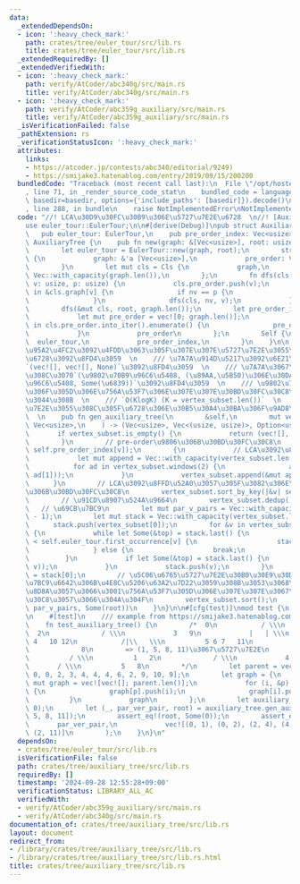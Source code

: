 ```yaml
---
data:
  _extendedDependsOn:
  - icon: ':heavy_check_mark:'
    path: crates/tree/euler_tour/src/lib.rs
    title: crates/tree/euler_tour/src/lib.rs
  _extendedRequiredBy: []
  _extendedVerifiedWith:
  - icon: ':heavy_check_mark:'
    path: verify/AtCoder/abc340g/src/main.rs
    title: verify/AtCoder/abc340g/src/main.rs
  - icon: ':heavy_check_mark:'
    path: verify/AtCoder/abc359g_auxiliary/src/main.rs
    title: verify/AtCoder/abc359g_auxiliary/src/main.rs
  _isVerificationFailed: false
  _pathExtension: rs
  _verificationStatusIcon: ':heavy_check_mark:'
  attributes:
    links:
    - https://atcoder.jp/contests/abc340/editorial/9249)
    - https://smijake3.hatenablog.com/entry/2019/09/15/200200
  bundledCode: "Traceback (most recent call last):\n  File \"/opt/hostedtoolcache/Python/3.10.15/x64/lib/python3.10/site-packages/onlinejudge_verify/documentation/build.py\"\
    , line 71, in _render_source_code_stat\n    bundled_code = language.bundle(stat.path,\
    \ basedir=basedir, options={'include_paths': [basedir]}).decode()\n  File \"/opt/hostedtoolcache/Python/3.10.15/x64/lib/python3.10/site-packages/onlinejudge_verify/languages/rust.py\"\
    , line 288, in bundle\n    raise NotImplementedError\nNotImplementedError\n"
  code: "//! LCA\u30D9\u30FC\u30B9\u306E\u5727\u7E2E\u6728  \n//! [Auxiliary Tree](https://atcoder.jp/contests/abc340/editorial/9249)\n\
    use euler_tour::EulerTour;\n\n#[derive(Debug)]\npub struct AuxiliaryTree {\n \
    \   pub euler_tour: EulerTour,\n    pub pre_order_index: Vec<usize>,\n}\n\nimpl\
    \ AuxiliaryTree {\n    pub fn new(graph: &[Vec<usize>], root: usize) -> Self {\n\
    \        let euler_tour = EulerTour::new(graph, root);\n        struct Cls<'a>\
    \ {\n            graph: &'a [Vec<usize>],\n            pre_order: Vec<usize>,\n\
    \        }\n        let mut cls = Cls {\n            graph,\n            pre_order:\
    \ Vec::with_capacity(graph.len()),\n        };\n        fn dfs(cls: &mut Cls,\
    \ v: usize, p: usize) {\n            cls.pre_order.push(v);\n            for &nv\
    \ in &cls.graph[v] {\n                if nv == p {\n                    continue;\n\
    \                }\n                dfs(cls, nv, v);\n            }\n        }\n\
    \        dfs(&mut cls, root, graph.len());\n        let pre_order_index = {\n\
    \            let mut pre_order = vec![0; graph.len()];\n            for (i, v)\
    \ in cls.pre_order.into_iter().enumerate() {\n                pre_order[v] = i;\n\
    \            }\n            pre_order\n        };\n        Self {\n          \
    \  euler_tour,\n            pre_order_index,\n        }\n    }\n\n    /// LCA\u306E\
    \u95A2\u4FC2\u3092\u4FDD\u3063\u305F\u307E\u307E\u5727\u7E2E\u3055\u308C\u305F\
    \u6728\u3092\u8FD4\u3059  \n    /// \u7A7A\u914D\u5217\u3092\u6E21\u3059\u3068\
    `(vec![], vec![], None)`\u3092\u8FD4\u3059  \n    /// \u7A7A\u3067\u306A\u3051\
    \u308C\u3070`(\u9802\u70B9\u96C6\u5408, (\u89AA,\u5B50)\u306E\u30DA\u30A2\u306E\
    \u96C6\u5408, Some(\u6839))`\u3092\u8FD4\u3059  \n    /// \u9802\u70B9\u96C6\u5408\
    \u306F\u305D\u306E\u756A\u53F7\u306E\u307E\u307E\u30BD\u30FC\u30C8\u3057\u3066\
    \u3044\u308B  \n    /// `O(KlogK) (K = vertex_subset.len())`  \n    /// \u5727\
    \u7E2E\u3055\u308C\u305F\u6728\u306E\u30B5\u30A4\u30BA\u306F\u9AD8\u3005`2K-1`\
    \  \n    pub fn gen_auxiliary_tree(\n        &self,\n        mut vertex_subset:\
    \ Vec<usize>,\n    ) -> (Vec<usize>, Vec<(usize, usize)>, Option<usize>) {\n \
    \       if vertex_subset.is_empty() {\n            return (vec![], vec![], None);\n\
    \        }\n        // pre-order\u9806\u306B\u30BD\u30FC\u30C8\n        vertex_subset.sort_by_key(|&v|\
    \ self.pre_order_index[v]);\n        {\n            // LCA\u3092\u8FFD\u52A0\n\
    \            let mut append = Vec::with_capacity(vertex_subset.len() - 1);\n \
    \           for ad in vertex_subset.windows(2) {\n                append.push(self.euler_tour.lca(ad[0],\
    \ ad[1]));\n            }\n            vertex_subset.append(&mut append);\n  \
    \      }\n        // LCA\u3092\u8FFD\u52A0\u3057\u305F\u3082\u306E\u3092pre-order\u9806\
    \u306B\u30BD\u30FC\u30C8\n        vertex_subset.sort_by_key(|&v| self.pre_order_index[v]);\n\
    \        // \u91CD\u8907\u524A\u9664\n        vertex_subset.dedup();\n\n     \
    \   // \u69CB\u7BC9\n        let mut par_v_pairs = Vec::with_capacity(vertex_subset.len()\
    \ - 1);\n        let mut stack = Vec::with_capacity(vertex_subset.len());\n  \
    \      stack.push(vertex_subset[0]);\n        for &v in vertex_subset.iter().skip(1)\
    \ {\n            while let Some(&top) = stack.last() {\n                if self.euler_tour.last_occurrence[top]\
    \ < self.euler_tour.first_occurrence[v] {\n                    stack.pop();\n\
    \                } else {\n                    break;\n                }\n   \
    \         }\n            if let Some(&top) = stack.last() {\n                par_v_pairs.push((top,\
    \ v));\n            }\n            stack.push(v);\n        }\n        let root\
    \ = stack[0];\n        // \u5C06\u6765\u5727\u7E2E\u30B0\u30E9\u30D5\u306E\u69CB\
    \u7BC9\u6642\u306B\u4E8C\u5206\u63A2\u7D22\u3059\u308B\u3053\u3068\u3092\u898B\
    \u8D8A\u3057\u3066\u3001\u756A\u53F7\u305D\u306E\u307E\u307E\u3067\u30BD\u30FC\
    \u30C8\u3057\u3066\u304A\u304F\n        vertex_subset.sort();\n        (vertex_subset,\
    \ par_v_pairs, Some(root))\n    }\n}\n\n#[cfg(test)]\nmod test {\n    use super::*;\n\
    \n    #[test]\n    /// example from https://smijake3.hatenablog.com/entry/2019/09/15/200200\n\
    \    fn test_auxiliary_tree() {\n        /*  0\n           / \\\n          1 \
    \  2\n             / \\\n            3   9\n            |   | \\\n           \
    \ 4   10 12\n           /|\\   \\\n          5 6 7   11\n              \\\n  \
    \             8\n        => (1, 5, 8, 11)\u3067\u5727\u7E2E\n            0\n \
    \          / \\\n          1   2\n             / \\\n            4   11\n    \
    \       / \\\n          5   8\n        */\n        let parent = vec![usize::MAX,\
    \ 0, 0, 2, 3, 4, 4, 4, 6, 2, 9, 10, 9];\n        let graph = {\n            let\
    \ mut graph = vec![vec![]; parent.len()];\n            for (i, &p) in parent.iter().enumerate().skip(1)\
    \ {\n                graph[p].push(i);\n                graph[i].push(p);\n  \
    \          }\n            graph\n        };\n        let auxiliary_tree = AuxiliaryTree::new(&graph,\
    \ 0);\n        let (_, par_ver_pair, root) = auxiliary_tree.gen_auxiliary_tree(vec![1,\
    \ 5, 8, 11]);\n        assert_eq!(root, Some(0));\n        assert_eq!(\n     \
    \       par_ver_pair,\n            vec![(0, 1), (0, 2), (2, 4), (4, 5), (4, 8),\
    \ (2, 11)]\n        );\n    }\n}\n"
  dependsOn:
  - crates/tree/euler_tour/src/lib.rs
  isVerificationFile: false
  path: crates/tree/auxiliary_tree/src/lib.rs
  requiredBy: []
  timestamp: '2024-09-28 12:55:28+09:00'
  verificationStatus: LIBRARY_ALL_AC
  verifiedWith:
  - verify/AtCoder/abc359g_auxiliary/src/main.rs
  - verify/AtCoder/abc340g/src/main.rs
documentation_of: crates/tree/auxiliary_tree/src/lib.rs
layout: document
redirect_from:
- /library/crates/tree/auxiliary_tree/src/lib.rs
- /library/crates/tree/auxiliary_tree/src/lib.rs.html
title: crates/tree/auxiliary_tree/src/lib.rs
---
```

